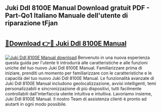## Juki Ddl 8100E Manual Download gratuit PDF - Part-Qo1 Italiano Manuale dell'utente di riparazione tFjan

# <h2><a href="http://dfbemd.blite.top/?on=Juki+Ddl+8100E+Manual">🔗Download 👉🔴 Juki Ddl 8100E Manual</a></h2>

[![Juki Ddl 8100E Manual download](https://i.imgur.com/lujVjoI.png)](http://dfbemd.blite.top/?on=Juki+Ddl+8100E+Manual)
Benvenuto in una nuova esperienza questa guida per l'utente ti introdurrà alle caratteristiche e alle funzioni uniche del tuo nuovo Juki Ddl 8100E Manual. Familiarizzare prima di iniziare, prenditi un momento per familiarizzare con le caratteristiche e le capacità del tuo nuovo Juki Ddl 8100E Manual. Le funzionalità avanzate di Juki Ddl 8100E Manual includono geolocalizzazione, avvisi intelligenti, temi personalizzabili e sincronizzazione di più dispositivi, tutti facilmente controllabili dall'interfaccia utente intuitiva e intuitiva. Lavoriamo insieme, Juki Ddl 8100E Manual. Il nostro Team di assistenza clienti è pronto ad aiutarti in ogni modo possibile.

